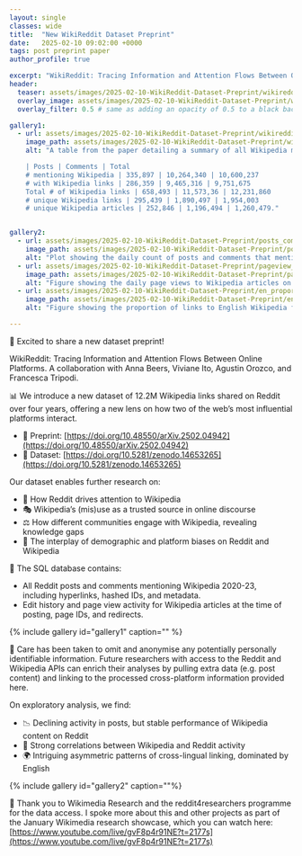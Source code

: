 ```yaml
---
layout: single
classes: wide
title:  "New WikiReddit Dataset Preprint"
date:   2025-02-10 09:02:00 +0000
tags: post preprint paper
author_profile: true

excerpt: "WikiReddit: Tracing Information and Attention Flows Between Online Platforms w/ Anna Beers, Viviane Ito, Agustin Orozco, and Francesca Tripodi"
header:
  teaser: assets/images/2025-02-10-WikiReddit-Dataset-Preprint/wikireddit_abstract.png
  overlay_image: assets/images/2025-02-10-WikiReddit-Dataset-Preprint/wikireddit_abstract.png
  overlay_filter: 0.5 # same as adding an opacity of 0.5 to a black background

gallery1:
  - url: assets/images/2025-02-10-WikiReddit-Dataset-Preprint/wikireddit_table.png
    image_path: assets/images/2025-02-10-WikiReddit-Dataset-Preprint/wikireddit_table.png
    alt: "A table from the paper detailing a summary of all Wikipedia mentions, those including links, and those that map to Wikipedia articles by Reddit format.

    | Posts | Comments | Total
    # mentioning Wikipedia | 335,897 | 10,264,340 | 10,600,237
    # with Wikipedia links | 286,359 | 9,465,316 | 9,751,675
    Total # of Wikipedia links | 658,493 | 11,573,36 | 12,231,860
    # unique Wikipedia links | 295,439 | 1,890,497 | 1,954,003
    # unique Wikipedia articles | 252,846 | 1,196,494 | 1,260,479."


gallery2:
  - url: assets/images/2025-02-10-WikiReddit-Dataset-Preprint/posts_comments_over_time.png
    image_path: assets/images/2025-02-10-WikiReddit-Dataset-Preprint/posts_comments_over_time.png
    alt: "Plot showing the daily count of posts and comments that mention Wikipedia (in text or as a link) over 2020-2023. The number of comments is steady at around 6000-7000, whereas the number of posts steadily decreases from around 300 to 200."
  - url: assets/images/2025-02-10-WikiReddit-Dataset-Preprint/pageview_change_violin.png
    image_path: assets/images/2025-02-10-WikiReddit-Dataset-Preprint/pageview_change_violin.png
    alt: "Figure showing the daily page views to Wikipedia articles on the day of posting and in the week after posting relative to the week before posting as a KDE plot. A small number of points in the extremes of the distributions are cut for visual clarity. We find that for links in Reddit posts, we observe a 45% increase in page views on the day of posting, and a 6% increase in the week after posting, as compared to the week before posting. For links in Reddit comments, we observe a 45% increase in page views on the day of posting, and a 5% increase in the week after posting, as compared to the week before posting."
  - url: assets/images/2025-02-10-WikiReddit-Dataset-Preprint/en_proportion_vs_total.png
    image_path: assets/images/2025-02-10-WikiReddit-Dataset-Preprint/en_proportion_vs_total.png
    alt: "Figure showing the proportion of links to English Wikipedia from non-English Reddit posts vs the total number of links in that post language. Larger languages such as Chinese, German, French link to English Wikipedia around 20% of the time, whereas for smaller languages, English is used a majority of the time."

---
```



📄 Excited to share a new dataset preprint!

WikiReddit: Tracing Information and Attention Flows Between Online Platforms. A collaboration with Anna Beers, Viviane Ito, Agustin Orozco, and Francesca Tripodi.

📊 We introduce a new dataset of 12.2M Wikipedia links shared on Reddit over four years, offering a new lens on how two of the web’s most influential platforms interact.
- 📄 Preprint: [https://doi.org/10.48550/arXiv.2502.04942](https://doi.org/10.48550/arXiv.2502.04942)
- 💽 Dataset: [https://doi.org/10.5281/zenodo.14653265](https://doi.org/10.5281/zenodo.14653265)

Our dataset enables further research on:
- 📰 How Reddit drives attention to Wikipedia
- 🎭 Wikipedia’s (mis)use as a trusted source in online discourse
- ⚖️ How different communities engage with Wikipedia, revealing knowledge gaps
- 🔄 The interplay of demographic and platform biases on Reddit and Wikipedia


📂 The SQL database contains:
- All Reddit posts and comments mentioning Wikipedia 2020-23, including hyperlinks, hashed IDs, and metadata.
- Edit history and page view activity for Wikipedia articles at the time of posting, page IDs, and redirects.

{% include gallery id="gallery1" caption="" %}

👷 Care has been taken to omit and anonymise any potentially personally identifiable information. Future researchers with access to the Reddit and Wikipedia APIs can enrich their analyses by pulling extra data (e.g. post content) and linking to the processed cross-platform information provided here.

On exploratory analysis, we find:
- 📉 Declining activity in posts, but stable performance of Wikipedia content on Reddit
- 🔗 Strong correlations between Wikipedia and Reddit activity
- 🌍 Intriguing asymmetric patterns of cross-lingual linking, dominated by English

{% include gallery id="gallery2" caption=""%}

🙏 Thank you to Wikimedia Research and the reddit4researchers programme for the data access. I spoke more about this and other projects as part of the January Wikimedia research showcase, which you can watch here: [https://www.youtube.com/live/gvF8p4r91NE?t=2177s](https://www.youtube.com/live/gvF8p4r91NE?t=2177s)
